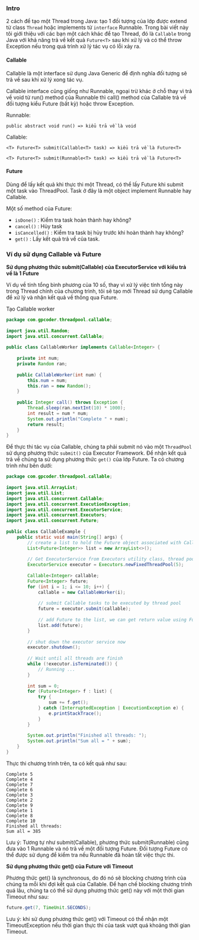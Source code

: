 ### Intro
2 cách để tạo một Thread trong Java: tạo 1 đối tượng của lớp được extend từ class `Thread` hoặc implements từ `interface` Runnable. Trong bài viết này tôi giới thiệu với các bạn một cách khác để tạo Thread, đó là `Callable` trong Java với khả năng trả về kết quả `Future<T>` sau khi xử lý và có thể throw Exception nếu trong quá trình xử lý tác vụ có lỗi xảy ra.

#### Callable
Callable là một interface sử dụng Java Generic để định nghĩa đối tượng sẽ trả về sau khi xử lý xong tác vụ.

Callable interface cũng giống như Runnable, ngoại trừ khác ở chỗ thay vì trả về void từ run() method của Runnable thì call() method của Callable trả về đối tượng kiểu Future<T> (bất kỳ) hoặc throw Exception.

Runnable:

```
public abstract void run() => kiểu trả về là void
```

Callable:

```
<T> Future<T> submit(Callable<T> task) => kiểu trả về là Future<T>

<T> Future<T> submit(Runnable<T> task) => kiểu trả về là Future<T>
```

#### Future
Dùng để lấy kết quả khi thực thi một Thread, có thể lấy Future khi submit một task vào ThreadPool. Task ở đây là một object implement Runnable hay Callable.

Một số method của Future:

- `isDone()` : Kiểm tra task hoàn thành hay không?
- `cancel()` : Hủy task
- `isCancelled()` : Kiểm tra task bị hủy trước khi hoàn thành hay không?
- `get()` : Lấy kết quả trả về của task.

### Ví dụ sử dụng Callable và Future

__Sử dụng phương thức submit(Callable) của ExecutorService với kiểu trả về là 1 Future<T>__

Ví dụ về tính tổng bình phương của 10 số, thay vì xử lý việc tính tổng này trong Thread chính của chương trình, tôi sẽ tạo mới Thread sử dụng Callable để xử lý và nhận kết quả về thông qua Future.

Tạo Callable worker

```java
package com.gpcoder.threadpool.callable;
 
import java.util.Random;
import java.util.concurrent.Callable;
 
public class CallableWorker implements Callable<Integer> {
 
    private int num;
    private Random ran;
 
    public CallableWorker(int num) {
        this.num = num;
        this.ran = new Random();
    }
 
    public Integer call() throws Exception {
        Thread.sleep(ran.nextInt(10) * 1000);
        int result = num * num;
        System.out.println("Complete " + num);
        return result;
    }
}
```

Để thực thi tác vụ của Callable, chúng ta phải submit nó vào một `ThreadPool` sử dụng phương thức `submit()` của Executor Framework. Để nhận kết quả trả về chúng ta sử dụng phương thức `get()` của lớp Future. Ta có chương trình như bên dưới:

```java
package com.gpcoder.threadpool.callable;
 
import java.util.ArrayList;
import java.util.List;
import java.util.concurrent.Callable;
import java.util.concurrent.ExecutionException;
import java.util.concurrent.ExecutorService;
import java.util.concurrent.Executors;
import java.util.concurrent.Future;
 
public class CallableExample {
    public static void main(String[] args) {
        // create a list to hold the Future object associated with Callable
        List<Future<Integer>> list = new ArrayList<>();
 
        // Get ExecutorService from Executors utility class, thread pool size is 5
        ExecutorService executor = Executors.newFixedThreadPool(5);
 
        Callable<Integer> callable;
        Future<Integer> future;
        for (int i = 1; i <= 10; i++) {
            callable = new CallableWorker(i);
 
            // submit Callable tasks to be executed by thread pool
            future = executor.submit(callable);
 
            // add Future to the list, we can get return value using Future
            list.add(future);
        }
 
        // shut down the executor service now
        executor.shutdown();
 
        // Wait until all threads are finish
        while (!executor.isTerminated()) {
            // Running ...
        }
 
        int sum = 0;
        for (Future<Integer> f : list) {
            try {
                sum += f.get();
            } catch (InterruptedException | ExecutionException e) {
                e.printStackTrace();
            }
        }
 
        System.out.println("Finished all threads: ");
        System.out.println("Sum all = " + sum);
    }
}
```

Thực thi chương trình trên, ta có kết quả như sau:

```
Complete 5
Complete 4
Complete 7
Complete 6
Complete 3
Complete 2
Complete 9
Complete 1
Complete 8
Complete 10
Finished all threads: 
Sum all = 385
```
Lưu ý: Tương tự như submit(Callable), phương thức submit(Runnable) cũng đưa vào 1 Runnable và nó trả về một đối tượng Future. Đối tượng Future có thể được sử dụng để kiểm tra nếu Runnable đã hoàn tất việc thực thi.

__Sử dụng phương thức get() của Future<T> với Timeout__

Phương thức get() là synchronous, do đó nó sẽ blocking chương trình của chúng ta mỗi khi đợi kết quả của Callable. Để hạn chế blocking chương trình quá lâu, chúng ta có thể sử dụng phương thức get() này với một thời gian Timeout như sau:

```java
future.get(7, TimeUnit.SECONDS);
```

Lưu ý: khi sử dụng phương thức get() với Timeout có thể nhận một TimeoutException nếu thời gian thực thi của task vượt quá khoảng thời gian Timeout.

